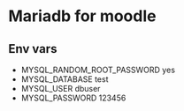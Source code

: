 # Mariadb for moodle

## Env vars

* MYSQL_RANDOM_ROOT_PASSWORD yes
* MYSQL_DATABASE test
* MYSQL_USER dbuser
* MYSQL_PASSWORD 123456